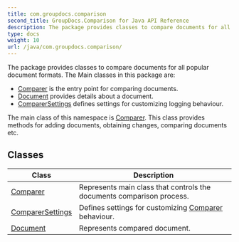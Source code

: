 ```yaml
---
title: com.groupdocs.comparison
second_title: GroupDocs.Comparison for Java API Reference
description: The package provides classes to compare documents for all popular document formats.
type: docs
weight: 10
url: /java/com.groupdocs.comparison/
---
```


The package provides classes to compare documents for all popular document formats. The Main classes in this package are:

 *  [Comparer](../../com.groupdocs.comparison/comparer) is the entry point for comparing documents.
 *  [Document](../../com.groupdocs.comparison/document) provides details about a document.
 *  [ComparerSettings](../../com.groupdocs.comparison/comparersettings) defines settings for customizing logging behaviour.

The main class of this namespace is [Comparer](../../com.groupdocs.comparison/comparer). This class provides methods for adding documents, obtaining changes, comparing documents etc.


## Classes

| Class | Description |
| --- | --- |
| [Comparer](../com.groupdocs.comparison/comparer) | Represents main class that controls the documents comparison process. |
| [ComparerSettings](../com.groupdocs.comparison/comparersettings) | Defines settings for customizing [Comparer](../com.groupdocs.comparison/comparer) behaviour. |
| [Document](../com.groupdocs.comparison/document) | Represents compared document. |
